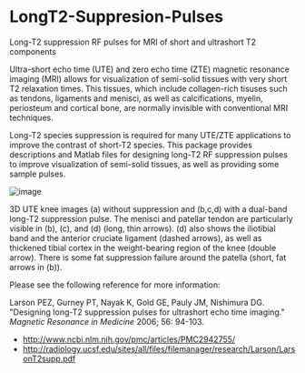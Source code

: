 # LongT2-Suppresion-Pulses
Long-T2 suppression RF pulses for MRI of short and ultrashort T2 components

Ultra-short echo time (UTE) and zero echo time (ZTE) magnetic resonance imaging (MRI) allows for visualization of semi-solid tissues with very short T2 relaxation times. This tissues, which include collagen-rich tisuses such as tendons, ligaments and menisci, as well as calcifications, myelin, periosteum and cortical bone, are normally invisible with conventional MRI techniques.

Long-T2 species suppression is required for many UTE/ZTE applications to improve the contrast of short-T2 species.  This package provides descriptions and Matlab files for designing long-T2 RF suppression pulses to improve visualization of semi-solid tissues, as well as providing some sample pulses.

![image](https://github.com/agentmess/LongT2-Suppresion-Pulses/assets/8160868/6497f71c-6cb1-4ee7-a600-d28a3d75ad03)

3D UTE knee images (a) without suppression and (b,c,d) with a dual-band long-T2 suppression pulse.  The menisci and patellar tendon are particularly visible in (b), (c), and (d) (long, thin arrows). (d) also shows the iliotibial band and the anterior cruciate ligament (dashed arrows), as well as thickened tibial cortex in the weight-bearing region of the knee (double arrow). There is some fat suppression failure around the patella (short, fat arrows in (b)).

Please see the following reference for more information:

Larson PEZ, Gurney PT, Nayak K, Gold GE, Pauly JM, Nishimura DG. "Designing long-T2 suppression pulses for ultrashort echo time imaging." *Magnetic Resonance in Medicine* 2006; 56: 94-103. 
* http://www.ncbi.nlm.nih.gov/pmc/articles/PMC2942755/
* http://radiology.ucsf.edu/sites/all/files/filemanager/research/Larson/LarsonT2supp.pdf
